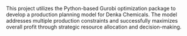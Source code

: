 This project utilizes the Python-based Gurobi optimization package to develop a production planning model for Denka Chemicals. The model addresses multiple production constraints and successfully maximizes overall profit through strategic resource allocation and decision-making.
